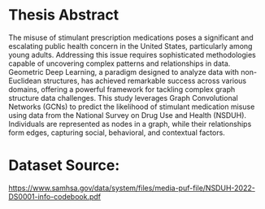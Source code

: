 # Thesis Abstract


The misuse of stimulant prescription medications poses a significant and escalating public health concern in the United States, particularly among young adults. Addressing this issue requires sophisticated methodologies capable of uncovering complex patterns and relationships in data. Geometric Deep Learning, a paradigm designed to analyze data with non-Euclidean structures, has achieved remarkable success across various domains, offering a powerful framework for tackling complex graph structure data challenges.
This study leverages Graph Convolutional Networks (GCNs) to predict the likelihood of stimulant medication misuse using data from the National Survey on Drug Use and Health (NSDUH). Individuals are represented as nodes in a graph, while their relationships form edges, capturing social, behavioral, and contextual factors. 

# Dataset Source:

https://www.samhsa.gov/data/system/files/media-puf-file/NSDUH-2022-DS0001-info-codebook.pdf
